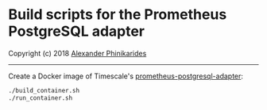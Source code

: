 # Build scripts for the Prometheus PostgreSQL adapter

Copyright (c) 2018 [Alexander Phinikarides](mailto:alexisph@gmail.com)

--------------------------------------------------------------------

Create a Docker image of Timescale's [prometheus-postgresql-adapter](https://github.com/timescale/prometheus-postgresql-adapter):

```sh
./build_container.sh
./run_container.sh
```

